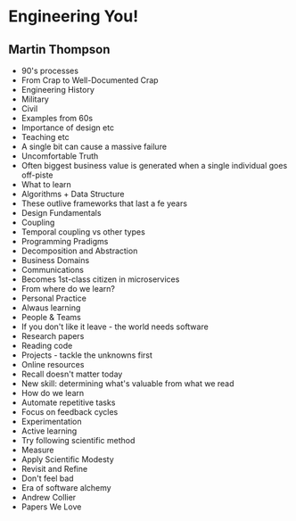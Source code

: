 # Engineering You!
## Martin Thompson

* 90's processes
 * From Crap to Well-Documented Crap
* Engineering History
 * Military
 * Civil
* Examples from 60s
 * Importance of design etc
 * Teaching etc
* A single bit can cause a massive failure
 * Uncomfortable Truth
  * Often biggest business value is generated when a single individual goes off-piste
* What to learn
 * Algorithms + Data Structure
  * These outlive frameworks that last a fe years
 * Design Fundamentals
  * Coupling
   * Temporal coupling vs other types
 * Programming Pradigms
 * Decomposition and Abstraction
 * Business Domains
 * Communications
  * Becomes 1st-class citizen in microservices
* From where do we learn?
 * Personal Practice
  * Alwaus learning
 * People & Teams
  * If you don't like it leave - the world needs software
 * Research papers 
 * Reading code
 * Projects - tackle the unknowns first
 * Online resources
  * Recall doesn't matter today
  * New skill: determining what's valuable from what we read
* How do we learn
 * Automate repetitive tasks
 * Focus on feedback cycles
 * Experimentation
  * Active learning
  * Try following scientific method
 * Measure
 * Apply Scientific Modesty
 * Revisit and Refine
* Don't feel bad
 * Era of software alchemy
* Andrew Collier
 * Papers We Love
